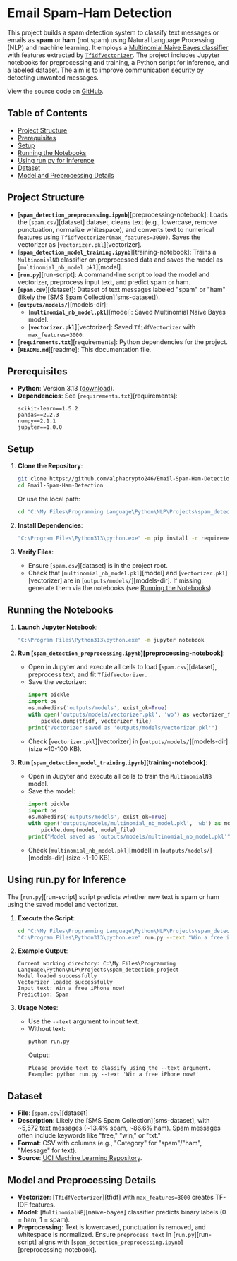 # Email Spam-Ham Detection

This project builds a spam detection system to classify text messages or emails as **spam** or **ham** (not spam) using Natural Language Processing (NLP) and machine learning. It employs a [Multinomial Naive Bayes classifier](https://scikit-learn.org/stable/modules/naive_bayes.html#multinomial-naive-bayes) with features extracted by [`TfidfVectorizer`](https://scikit-learn.org/stable/modules/generated/sklearn.feature_extraction.text.TfidfVectorizer.html). The project includes Jupyter notebooks for preprocessing and training, a Python script for inference, and a labeled dataset. The aim is to improve communication security by detecting unwanted messages.

View the source code on [GitHub](https://github.com/alphacrypto246/Email-Spam-Ham-Detection).

## Table of Contents

- [Project Structure](#project-structure)
- [Prerequisites](#prerequisites)
- [Setup](#setup)
- [Running the Notebooks](#running-the-notebooks)
- [Using run.py for Inference](#using-runpy-for-inference)
- [Dataset](#dataset)
- [Model and Preprocessing Details](#model-and-preprocessing-details)

## Project Structure

- [**`spam_detection_preprocessing.ipynb`**][preprocessing-notebook]: Loads the [`spam.csv`][dataset] dataset, cleans text (e.g., lowercase, remove punctuation, normalize whitespace), and converts text to numerical features using `TfidfVectorizer(max_features=3000)`. Saves the vectorizer as [`vectorizer.pkl`][vectorizer].
- [**`spam_detection_model_training.ipynb`**][training-notebook]: Trains a `MultinomialNB` classifier on preprocessed data and saves the model as [`multinomial_nb_model.pkl`][model].
- [**`run.py`**][run-script]: A command-line script to load the model and vectorizer, preprocess input text, and predict spam or ham.
- [**`spam.csv`**][dataset]: Dataset of text messages labeled "spam" or "ham" (likely the [SMS Spam Collection][sms-dataset]).
- [**`outputs/models/`**][models-dir]:
  - [**`multinomial_nb_model.pkl`**][model]: Saved Multinomial Naive Bayes model.
  - [**`vectorizer.pkl`**][vectorizer]: Saved `TfidfVectorizer` with `max_features=3000`.
- [**`requirements.txt`**][requirements]: Python dependencies for the project.
- [**`README.md`**][readme]: This documentation file.

## Prerequisites

- **Python**: Version 3.13 ([download](https://www.python.org/downloads/release/python-3130/)).
- **Dependencies**: See [`requirements.txt`][requirements]:
  ```
  scikit-learn==1.5.2
  pandas==2.2.3
  numpy==2.1.1
  jupyter==1.0.0
  ```

## Setup

1. **Clone the Repository**:
   ```bash
   git clone https://github.com/alphacrypto246/Email-Spam-Ham-Detection.git
   cd Email-Spam-Ham-Detection
   ```
   Or use the local path:
   ```bash
   cd "C:\My Files\Programming Language\Python\NLP\Projects\spam_detection_project"
   ```

2. **Install Dependencies**:
   ```bash
   "C:\Program Files\Python313\python.exe" -m pip install -r requirements.txt
   ```

3. **Verify Files**:
   - Ensure [`spam.csv`][dataset] is in the project root.
   - Check that [`multinomial_nb_model.pkl`][model] and [`vectorizer.pkl`][vectorizer] are in [`outputs/models/`][models-dir]. If missing, generate them via the notebooks (see [Running the Notebooks](#running-the-notebooks)).

## Running the Notebooks

1. **Launch Jupyter Notebook**:
   ```bash
   "C:\Program Files\Python313\python.exe" -m jupyter notebook
   ```

2. **Run [`spam_detection_preprocessing.ipynb`][preprocessing-notebook]**:
   - Open in Jupyter and execute all cells to load [`spam.csv`][dataset], preprocess text, and fit `TfidfVectorizer`.
   - Save the vectorizer:
     ```python
     import pickle
     import os
     os.makedirs('outputs/models', exist_ok=True)
     with open('outputs/models/vectorizer.pkl', 'wb') as vectorizer_file:
         pickle.dump(tfidf, vectorizer_file)
     print("Vectorizer saved as 'outputs/models/vectorizer.pkl'")
     ```
   - Check [`vectorizer.pkl`][vectorizer] in [`outputs/models/`][models-dir] (size ~10-100 KB).

3. **Run [`spam_detection_model_training.ipynb`][training-notebook]**:
   - Open in Jupyter and execute all cells to train the `MultinomialNB` model.
   - Save the model:
     ```python
     import pickle
     import os
     os.makedirs('outputs/models', exist_ok=True)
     with open('outputs/models/multinomial_nb_model.pkl', 'wb') as model_file:
         pickle.dump(model, model_file)
     print("Model saved as 'outputs/models/multinomial_nb_model.pkl'")
     ```
   - Check [`multinomial_nb_model.pkl`][model] in [`outputs/models/`][models-dir] (size ~1-10 KB).

## Using run.py for Inference

The [`run.py`][run-script] script predicts whether new text is spam or ham using the saved model and vectorizer.

1. **Execute the Script**:
   ```bash
   cd "C:\My Files\Programming Language\Python\NLP\Projects\spam_detection_project"
   "C:\Program Files\Python313\python.exe" run.py --text "Win a free iPhone now!"
   ```

2. **Example Output**:
   ```
   Current working directory: C:\My Files\Programming Language\Python\NLP\Projects\spam_detection_project
   Model loaded successfully
   Vectorizer loaded successfully
   Input text: Win a free iPhone now!
   Prediction: Spam
   ```

3. **Usage Notes**:
   - Use the `--text` argument to input text.
   - Without text:
     ```bash
     python run.py
     ```
     Output:
     ```
     Please provide text to classify using the --text argument.
     Example: python run.py --text 'Win a free iPhone now!'
     ```

## Dataset

- **File**: [`spam.csv`][dataset]
- **Description**: Likely the [SMS Spam Collection][sms-dataset], with ~5,572 text messages (~13.4% spam, ~86.6% ham). Spam messages often include keywords like "free," "win," or "txt."
- **Format**: CSV with columns (e.g., "Category" for "spam"/"ham", "Message" for text).
- **Source**: [UCI Machine Learning Repository](https://archive.ics.uci.edu/dataset/228/sms+spam+collection).

## Model and Preprocessing Details

- **Vectorizer**: [`TfidfVectorizer`][tfidf] with `max_features=3000` creates TF-IDF features.
- **Model**: [`MultinomialNB`][naive-bayes] classifier predicts binary labels (0 = ham, 1 = spam).
- **Preprocessing**: Text is lowercased, punctuation is removed, and whitespace is normalized. Ensure `preprocess_text` in [`run.py`][run-script] aligns with [`spam_detection_preprocessing.ipynb`][preprocessing-notebook].
